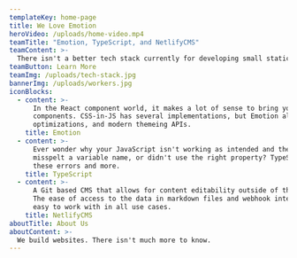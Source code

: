 ```yaml
---
templateKey: home-page
title: We Love Emotion
heroVideo: /uploads/home-video.mp4
teamTitle: "Emotion, TypeScript, and NetlifyCMS"
teamContent: >-
  There isn't a better tech stack currently for developing small static sites. Hosted on Netlify for fast performance
teamButton: Learn More
teamImg: /uploads/tech-stack.jpg
bannerImg: /uploads/workers.jpg
iconBlocks:
  - content: >-
      In the React component world, it makes a lot of sense to bring your styles into your
      components. CSS-in-JS has several implementations, but Emotion allows for easy SSR, performance
      optimizations, and modern themeing APIs.
    title: Emotion
  - content: >-
      Ever wonder why your JavaScript isn't working as intended and then realize you 
      misspelt a variable name, or didn't use the right property? TypeScript saves all
      these errors and more.
    title: TypeScript
  - content: >-
      A Git based CMS that allows for content editability outside of the codebase.
      The ease of access to the data in markdown files and webhook integration makes it
      easy to work with in all use cases.
    title: NetlifyCMS
aboutTitle: About Us
aboutContent: >-
  We build websites. There isn't much more to know.
---
```

